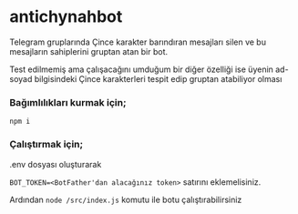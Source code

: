 # antichynahbot
Telegram gruplarında Çince karakter barındıran mesajları silen ve bu mesajların sahiplerini gruptan atan bir bot.

Test edilmemiş ama çalışacağını umduğum bir diğer özelliği ise üyenin ad-soyad bilgisindeki Çince karakterleri tespit edip gruptan atabiliyor olması

### Bağımlılıkları kurmak için;

`npm i`

### Çalıştırmak için;

.env dosyası oluşturarak 

`BOT_TOKEN=<BotFather'dan alacağınız token>` satırını eklemelisiniz.

Ardından `node /src/index.js` komutu ile botu çalıştırabilirsiniz
